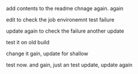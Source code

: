 add contents to the readme
chnage again. again

edit to check the job environemnt test failure

update again to check the failure
another update

test it on old build

change it gain, update for shallow

test now. and gain, just an test update, update again
